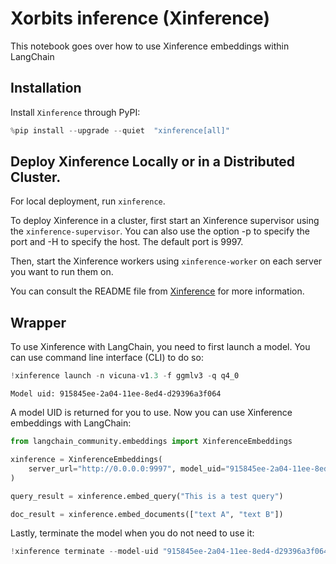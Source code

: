 # Xorbits inference (Xinference)

This notebook goes over how to use Xinference embeddings within LangChain

## Installation

Install `Xinference` through PyPI:


```python
%pip install --upgrade --quiet  "xinference[all]"
```

## Deploy Xinference Locally or in a Distributed Cluster.

For local deployment, run `xinference`. 

To deploy Xinference in a cluster, first start an Xinference supervisor using the `xinference-supervisor`. You can also use the option -p to specify the port and -H to specify the host. The default port is 9997.

Then, start the Xinference workers using `xinference-worker` on each server you want to run them on. 

You can consult the README file from [Xinference](https://github.com/xorbitsai/inference) for more information.

## Wrapper

To use Xinference with LangChain, you need to first launch a model. You can use command line interface (CLI) to do so:


```python
!xinference launch -n vicuna-v1.3 -f ggmlv3 -q q4_0
```
```output
Model uid: 915845ee-2a04-11ee-8ed4-d29396a3f064
```
A model UID is returned for you to use. Now you can use Xinference embeddings with LangChain:


```python
from langchain_community.embeddings import XinferenceEmbeddings

xinference = XinferenceEmbeddings(
    server_url="http://0.0.0.0:9997", model_uid="915845ee-2a04-11ee-8ed4-d29396a3f064"
)
```


```python
query_result = xinference.embed_query("This is a test query")
```


```python
doc_result = xinference.embed_documents(["text A", "text B"])
```

Lastly, terminate the model when you do not need to use it:


```python
!xinference terminate --model-uid "915845ee-2a04-11ee-8ed4-d29396a3f064"
```
